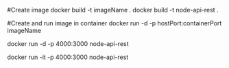 #Create image
docker build -t imageName .
docker build -t node-api-rest .

#Create and run image in container
docker run -d -p hostPort:containerPort imageName

docker run -d -p 4000:3000 node-api-rest

docker run -it -p 4000:3000 node-api-rest
